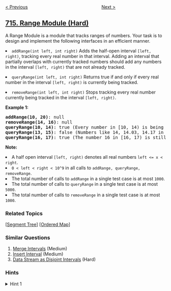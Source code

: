 <!--|This file generated by command(leetcode description); DO NOT EDIT.    |-->
<!--+----------------------------------------------------------------------+-->
<!--|@author    openset <openset.wang@gmail.com>                           |-->
<!--|@link      https://github.com/openset                                 |-->
<!--|@home      https://github.com/openset/leetcode                        |-->
<!--+----------------------------------------------------------------------+-->

[< Previous](../best-time-to-buy-and-sell-stock-with-transaction-fee "Best Time to Buy and Sell Stock with Transaction Fee")
　　　　　　　　　　　　　　　　
[Next >](../max-stack "Max Stack")

## [715. Range Module (Hard)](https://leetcode.com/problems/range-module "Range 模块")

<p>A Range Module is a module that tracks ranges of numbers. Your task is to design and implement the following interfaces in an efficient manner.</p>

<p><li><code>addRange(int left, int right)</code> Adds the half-open interval <code>[left, right)</code>, tracking every real number in that interval.  Adding an interval that partially overlaps with currently tracked numbers should add any numbers in the interval <code>[left, right)</code> that are not already tracked.</li></p>

<p><li><code>queryRange(int left, int right)</code> Returns true if and only if every real number in the interval <code>[left, right)</code>
 is currently being tracked.</li></p>

<p><li><code>removeRange(int left, int right)</code> Stops tracking every real number currently being tracked in the interval <code>[left, right)</code>.</li></p>

<p><b>Example 1:</b><br />
<pre>
<b>addRange(10, 20)</b>: null
<b>removeRange(14, 16)</b>: null
<b>queryRange(10, 14)</b>: true (Every number in [10, 14) is being tracked)
<b>queryRange(13, 15)</b>: false (Numbers like 14, 14.03, 14.17 in [13, 15) are not being tracked)
<b>queryRange(16, 17)</b>: true (The number 16 in [16, 17) is still being tracked, despite the remove operation)
</pre>
</p>

<p><b>Note:</b>
<li>A half open interval <code>[left, right)</code> denotes all real numbers <code>left <= x < right</code>.</li>

<li><code>0 < left < right < 10^9</code> in all calls to <code>addRange, queryRange, removeRange</code>.</li>
<li>The total number of calls to <code>addRange</code> in a single test case is at most <code>1000</code>.</li>
<li>The total number of calls to <code>queryRange</code> in a single test case is at most <code>5000</code>.</li>
<li>The total number of calls to <code>removeRange</code> in a single test case is at most <code>1000</code>.</li>
</p>

### Related Topics
  [[Segment Tree](../../tag/segment-tree/README.md)]
  [[Ordered Map](../../tag/ordered-map/README.md)]

### Similar Questions
  1. [Merge Intervals](../merge-intervals) (Medium)
  1. [Insert Interval](../insert-interval) (Medium)
  1. [Data Stream as Disjoint Intervals](../data-stream-as-disjoint-intervals) (Hard)

### Hints
<details>
<summary>Hint 1</summary>
Maintain a sorted set of disjoint intervals.  addRange and removeRange can be performed with time complexity linear to the size of this set; queryRange can be performed with time complexity logarithmic to the size of this set.
</details>
